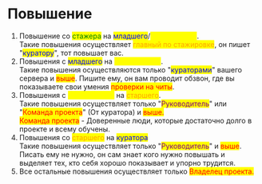 # Повышение

1. Повышение со <mark style="color:green;">стажера</mark> на <mark style="color:blue;">младшего</mark>/<mark style="color:yellow;">стандартного</mark>.\
   Такие повышения осуществляет <mark style="color:orange;">главный по стажировке</mark>, он пишет "<mark style="color:blue;">куратору</mark>", тот повышает вас.
2. Повышения с <mark style="color:blue;">младшего</mark> на <mark style="color:yellow;">стандартного</mark>.\
   Такие повышения осуществляются только "<mark style="color:blue;">кураторами</mark>" вашего сервера и <mark style="color:red;">выше</mark>. Пишите ему, он вам проводит обзвон, где вы показываете свои умения <mark style="color:red;">проверки на читы</mark>.
3. Повышения с <mark style="color:yellow;">стандартного</mark> на <mark style="color:orange;">старшего</mark>.\
   Такие повышения осуществляет только "<mark style="color:purple;">Руководитель</mark>" или "<mark style="color:red;">Команда проекта</mark>" (От куратора) и <mark style="color:red;">выше.</mark> \
   <mark style="color:red;">Команда проекта</mark> - Доверенные люди, которые достаточно долго в проекте и всему обучены.
4. Повышения со <mark style="color:orange;">старшего</mark> на <mark style="color:blue;">куратора</mark>\
   Такие повышения осуществляет только "<mark style="color:purple;">Руководитель</mark>" и <mark style="color:red;">выше</mark>. Писать ему не нужно, он сам знает кого нужно повышать и выделяет тех, кто себя хорошо показывает и упорно трудится.
5. Все остальные повышения осуществляет только <mark style="color:red;">Владелец проекта.</mark>

